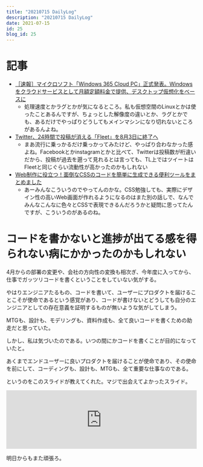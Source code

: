 ```yaml
---
title: "20210715 DailyLog"
description: "20210715 DailyLog"
date: 2021-07-15
id: 25
blog_id: 25
---
```

# 記事

- [［速報］マイクロソフト「Windows 365 Cloud PC」正式発表。Windowsをクラウドサービスとして月額定額料金で提供、デスクトップ仮想化をベースに](https://www.publickey1.jp/blog/21/windows_365_cloud_pcwindows.html)
  - 処理速度とかラグとかが気になるところ。私も仮想空間のLinuxとかは使ったことあるんですが、ちょっとした解像度の違いとか、ラグとかでも、あるだけでやっぱりどうしてもメインマシンになり切れないところがあるんよね。
- [Twitter、24時間で投稿が消える「Fleet」を8月3日に終了へ](https://www.itmedia.co.jp/news/articles/2107/15/news062.html)
  - まあ流行に乗っかるだけ乗っかってみたけど、やっぱり合わなかった感よね。Facebookとかinstagramとかと比べて、Twitterは投稿数が桁違いだから、投稿が過去を遡って見れるとは言っても、TL上ではツイートはFleetと同じぐらい流動性が高かったのかもしれない
- [Web制作に役立つ！面倒なCSSのコードを簡単に生成できる便利ツールをまとめました](https://coliss.com/articles/build-websites/operation/css/css-code-generators.html)
  - あーみんなこういうのでやってんのかな。CSS勉強しても、実際にデザイン性の高いWeb画面が作れるようになるのはまた別の話しで、なんでみんなこんなに色々とCSSで表現できるんだろうかと疑問に思ってたんですが、こういうのがあるのね。

# コードを書かないと進捗が出てる感を得られない病にかかったのかもしれない

4月からの部署の変更や、会社の方向性の変換も相次ぎ、今年度に入ってから、仕事でガッツリコードを書くということをしていない気がする。

やはりエンジニアたるもの、コードを書いて、ユーザーにプロダクトを届けることこそが使命であるという感覚があり、コードが書けないとどうしても自分のエンジニアとしての存在意義を証明するものが無いような気がしてしまう。

MTGも、設計も、モデリングも、資料作成も、全て良いコードを書くための助走だと思っていた。

しかし、私は気づいたのである。いつの間にかコードを書くことが目的になっていたと。

あくまでエンドユーザーに良いプロダクトを届けることが使命であり、その使命を前にして、コーディングも、設計も、MTGも、全て重要な仕事なのである。

というのをこのスライドが教えてくれた。マジで出会えてよかったスライド。

<iframe 
  class="hatenablogcard" 
  style="width:100%;height:155px;max-width:680px;"
  src="https://hatenablog-parts.com/embed?url=https://www.slideshare.net/hitoshin/ss-249684418" 
  width="300" height="150" frameborder="0" scrolling="no">
</iframe>

明日からもまた頑張ろ。